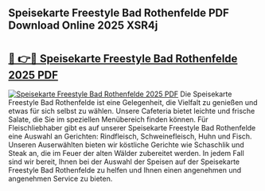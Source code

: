 ## Speisekarte Freestyle Bad Rothenfelde PDF Download Online 2025 XSR4j

# <h2><a href="http://gcd83m.nevu.top/?p=Speisekarte+Freestyle+Bad+Rothenfelde">🔗 👉🔴 Speisekarte Freestyle Bad Rothenfelde 2025 PDF</a></h2>

[![Speisekarte Freestyle Bad Rothenfelde 2025 PDF](https://i.imgur.com/dBaPXMq.png)](http://gcd83m.nevu.top/?p=Speisekarte+Freestyle+Bad+Rothenfelde)
Die Speisekarte Freestyle Bad Rothenfelde ist eine Gelegenheit, die Vielfalt zu genießen und etwas für sich selbst zu wählen. Unsere Cafeteria bietet leichte und frische Salate, die Sie im speziellen Menübereich finden können. Für Fleischliebhaber gibt es auf unserer Speisekarte Freestyle Bad Rothenfelde eine Auswahl an Gerichten: Rindfleisch, Schweinefleisch, Huhn und Fisch. Unseren Auserwählten bieten wir köstliche Gerichte wie Schaschlik und Steak an, die im Feuer der alten Wälder zubereitet werden. In jedem Fall sind wir bereit, Ihnen bei der Auswahl der Speisen auf der Speisekarte Freestyle Bad Rothenfelde zu helfen und Ihnen einen angenehmen und angenehmen Service zu bieten.
